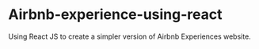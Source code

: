 # Airbnb-experience-using-react
Using React JS to create a simpler version of Airbnb Experiences website.
